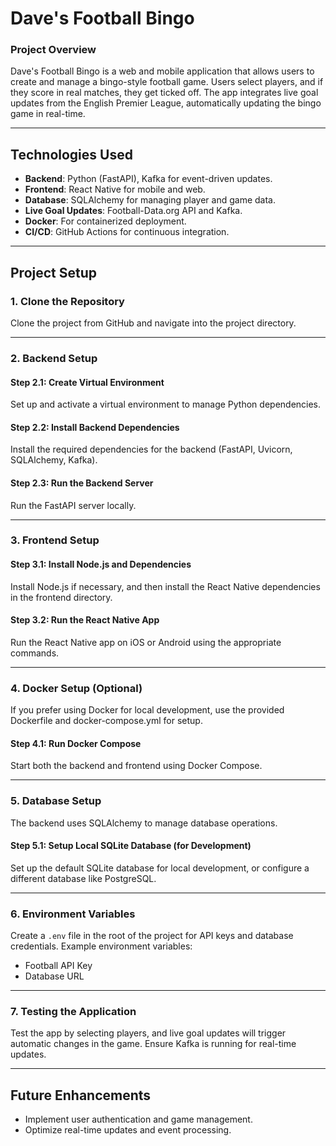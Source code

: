 # **Dave's Football Bingo**

### **Project Overview**
Dave's Football Bingo is a web and mobile application that allows users to create and manage a bingo-style football game. Users select players, and if they score in real matches, they get ticked off. The app integrates live goal updates from the English Premier League, automatically updating the bingo game in real-time.

---

## **Technologies Used**
- **Backend**: Python (FastAPI), Kafka for event-driven updates.
- **Frontend**: React Native for mobile and web.
- **Database**: SQLAlchemy for managing player and game data.
- **Live Goal Updates**: Football-Data.org API and Kafka.
- **Docker**: For containerized deployment.
- **CI/CD**: GitHub Actions for continuous integration.

---

## **Project Setup**

### **1. Clone the Repository**
Clone the project from GitHub and navigate into the project directory.

---

### **2. Backend Setup**

#### **Step 2.1: Create Virtual Environment**
Set up and activate a virtual environment to manage Python dependencies.

#### **Step 2.2: Install Backend Dependencies**
Install the required dependencies for the backend (FastAPI, Uvicorn, SQLAlchemy, Kafka).

#### **Step 2.3: Run the Backend Server**
Run the FastAPI server locally.

---

### **3. Frontend Setup**

#### **Step 3.1: Install Node.js and Dependencies**
Install Node.js if necessary, and then install the React Native dependencies in the frontend directory.

#### **Step 3.2: Run the React Native App**
Run the React Native app on iOS or Android using the appropriate commands.

---

### **4. Docker Setup (Optional)**
If you prefer using Docker for local development, use the provided Dockerfile and docker-compose.yml for setup.

#### **Step 4.1: Run Docker Compose**
Start both the backend and frontend using Docker Compose.

---

### **5. Database Setup**
The backend uses SQLAlchemy to manage database operations.

#### **Step 5.1: Setup Local SQLite Database (for Development)**
Set up the default SQLite database for local development, or configure a different database like PostgreSQL.

---

### **6. Environment Variables**
Create a `.env` file in the root of the project for API keys and database credentials. Example environment variables:
- Football API Key
- Database URL

---

### **7. Testing the Application**
Test the app by selecting players, and live goal updates will trigger automatic changes in the game. Ensure Kafka is running for real-time updates.

---

## **Future Enhancements**
- Implement user authentication and game management.
- Optimize real-time updates and event processing.
